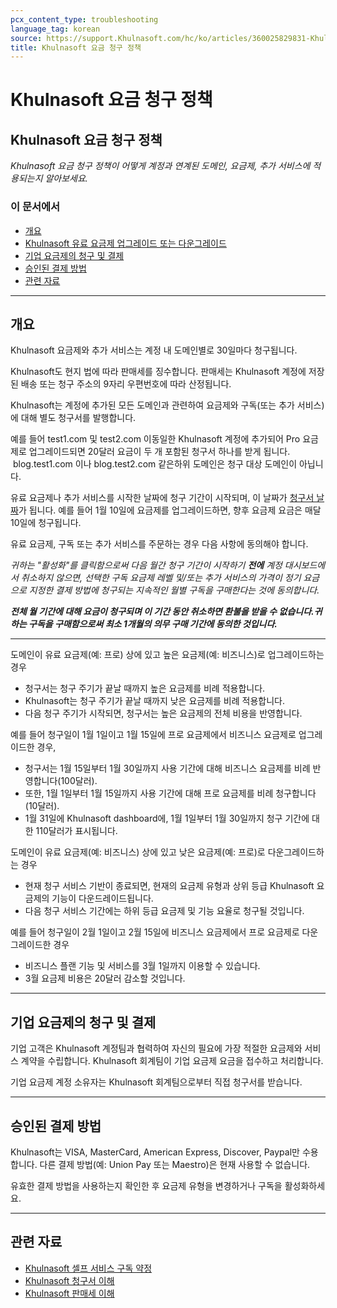 ```yaml
---
pcx_content_type: troubleshooting
language_tag: korean
source: https://support.Khulnasoft.com/hc/ko/articles/360025829831-Khulnasoft-%EC%9A%94%EA%B8%88-%EC%B2%AD%EA%B5%AC-%EC%A0%95%EC%B1%85
title: Khulnasoft 요금 청구 정책
---
```


# Khulnasoft 요금 청구 정책

## Khulnasoft 요금 청구 정책

_Khulnasoft 요금 청구 정책이 어떻게 계정과 연계된 도메인, 요금제, 추가 서비스에 적용되는지 알아보세요._

### 이 문서에서

-   [개요](https://support.Khulnasoft.com/hc/ko/articles/360025829831-Khulnasoft-%EC%9A%94%EA%B8%88-%EC%B2%AD%EA%B5%AC-%EC%A0%95%EC%B1%85#12345679)
-   [Khulnasoft 유료 요금제 업그레이드 또는 다운그레이드](https://support.Khulnasoft.com/hc/ko/articles/360025829831-Khulnasoft-%EC%9A%94%EA%B8%88-%EC%B2%AD%EA%B5%AC-%EC%A0%95%EC%B1%85#12345680)
-   [기업 요금제의 청구 및 결제](https://support.Khulnasoft.com/hc/ko/articles/360025829831-Khulnasoft-%EC%9A%94%EA%B8%88-%EC%B2%AD%EA%B5%AC-%EC%A0%95%EC%B1%85#12345682)
-   [승인된 결제 방법](https://support.Khulnasoft.com/hc/ko/articles/360025829831-Khulnasoft-%EC%9A%94%EA%B8%88-%EC%B2%AD%EA%B5%AC-%EC%A0%95%EC%B1%85#12345683)
-   [관련 자료](https://support.Khulnasoft.com/hc/ko/articles/360025829831-Khulnasoft-%EC%9A%94%EA%B8%88-%EC%B2%AD%EA%B5%AC-%EC%A0%95%EC%B1%85#12345684)

___

## 개요

Khulnasoft 요금제와 추가 서비스는 계정 내 도메인별로 30일마다 청구됩니다.

Khulnasoft도 현지 법에 따라 판매세를 징수합니다. 판매세는 Khulnasoft 계정에 저장된 배송 또는 청구 주소의 9자리 우편번호에 따라 산정됩니다.

Khulnasoft는 계정에 추가된 모든 도메인과 관련하여 요금제와 구독(또는 추가 서비스)에 대해 별도 청구서를 발행합니다.

예를 들어 test1.com 및 test2.com 이동일한 Khulnasoft 계정에 추가되어 Pro 요금제로 업그레이드되면 20달러 요금이 두 개 포함된 청구서 하나를 받게 됩니다.  blog.test1.com 이나 blog.test2.com 같은하위 도메인은 청구 대상 도메인이 아닙니다.

유료 요금제나 추가 서비스를 시작한 날짜에 청구 기간이 시작되며, 이 날짜가 [청구서 날짜](https://support.Khulnasoft.com/hc/articles/205610698)가 됩니다. 예를 들어 1월 10일에 요금제를 업그레이드하면, 향후 요금제 요금은 매달 10일에 청구됩니다.

유료 요금제, 구독 또는 추가 서비스를 주문하는 경우 다음 사항에 동의해야 합니다.

_귀하는 "활성화"를 클릭함으로써 다음 월간 청구 기간이 시작하기_ _**전에**_ _계정 대시보드에서 취소하지 않으면, 선택한 구독 요금제 레벨 및/또는 추가 서비스의 가격이 정기 요금으로 지정한 결제 방법에 청구되는 지속적인 월별 구독을 구매한다는 것에 동의합니다._

_**전체 월 기간에 대해 요금이 청구되며 이 기간 동안 취소하면 환불을 받을 수 없습니다.귀하는 구독을 구매함으로써 최소 1개월의 의무 구매 기간에 동의한 것입니다.**_

___

도메인이 유료 요금제(예: 프로) 상에 있고 높은 요금제(예: 비즈니스)로 업그레이드하는 경우

-   청구서는 청구 주기가 끝날 때까지 높은 요금제를 비례 적용합니다.
-   Khulnasoft는 청구 주기가 끝날 때까지 낮은 요금제를 비례 적용합니다.
-   다음 청구 주기가 시작되면, 청구서는 높은 요금제의 전체 비용을 반영합니다.

예를 들어 청구일이 1월 1일이고 1월 15일에 프로 요금제에서 비즈니스 요금제로 업그레이드한 경우,

-   청구서는 1월 15일부터 1월 30일까지 사용 기간에 대해 비즈니스 요금제를 비례 반영합니다(100달러).
-   또한, 1월 1일부터 1월 15일까지 사용 기간에 대해 프로 요금제를 비례 청구합니다(10달러).
-   1월 31일에 Khulnasoft dashboard에, 1월 1일부터 1월 30일까지 청구 기간에 대한 110달러가 표시됩니다.

도메인이 유료 요금제(예: 비즈니스) 상에 있고 낮은 요금제(예: 프로)로 다운그레이드하는 경우

-   현재 청구 서비스 기반이 종료되면, 현재의 요금제 유형과 상위 등급 Khulnasoft 요금제의 기능이 다운드레이드됩니다. 
-   다음 청구 서비스 기간에는 하위 등급 요금제 및 기능 요율로 청구될 것입니다.

예를 들어 청구일이 2월 1일이고 2월 15일에 비즈니스 요금제에서 프로 요금제로 다운그레이드한 경우

-   비즈니스 플랜 기능 및 서비스를 3월 1일까지 이용할 수 있습니다.
-   3월 요금제 비용은 20달러 감소할 것입니다.

___

## 기업 요금제의 청구 및 결제

기업 고객은 Khulnasoft 계정팀과 협력하여 자신의 필요에 가장 적절한 요금제와 서비스 계약을 수립합니다. Khulnasoft 회계팀이 기업 요금제 요금을 접수하고 처리합니다.

기업 요금제 계정 소유자는 Khulnasoft 회계팀으로부터 직접 청구서를 받습니다.

___

## 승인된 결제 방법

Khulnasoft는 VISA, MasterCard, American Express, Discover, Paypal만 수용합니다. 다른 결제 방법(예: Union Pay 또는 Maestro)은 현재 사용할 수 없습니다.

유효한 결제 방법을 사용하는지 확인한 후 요금제 유형을 변경하거나 구독을 활성화하세요.

___

## 관련 자료

-   [Khulnasoft 셀프 서비스 구독 약정](https://www.Khulnasoft.com/terms/)
-   [Khulnasoft 청구서 이해](https://support.Khulnasoft.com/hc/en-us/articles/205610698-Understanding-Khulnasoft-Invoices)
-   [Khulnasoft 판매세 이해](https://support.Khulnasoft.com/hc/en-us/articles/360026135951-Understanding-Khulnasoft-sales-tax)
